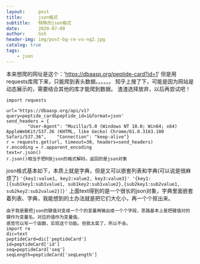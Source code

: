 ```yaml
---
layout:     post
title:      json格式
subtitle:   特殊的json格式
date:       2020-07-09
author:     Gsh
header-img: img/post-bg-re-vs-ng2.jpg
catalog: true
tags:
    - json
---
```

本来想爬的网址是这个：'https://dbaasp.org/peptide-card?id=1'
但是用requests库爬下来，只能爬到表头数据。。。。。。
知乎上搜了下，可能是因为网站是动态展示的，需要结合其他的库才能爬到数据。
渣渣选择放弃，以后再尝试吧！

```
import requests

url='https://dbaasp.org/api/v1?query=peptide_card&peptide_id=1&format=json'
send_headers = {
        "User-Agent": "Mozilla/5.0 (Windows NT 10.0; Win64; x64) AppleWebKit/537.36 (KHTML, like Gecko) Chrome/61.0.3163.100 Safari/537.36",    "Connection": "keep-alive"}
r = requests.get(url, timeout=30, headers=send_headers)        
r.encoding = r.apparent_encoding
text=r.json()
r.json()相当于把R按json的格式解码，返回的是json对象
```
josn格式基本如下，本质上就是字典，但是又可以嵌套列表和字典(可以说是很麻烦了)
`
'{key1:value1, key2:value2, key3:value3}'
'{key1:[{sub1key1:sub1value1, sub1key2:sub1value2},{sub2key1:sub2value1, sub2key2:sub2value2}]}'
`
上面text得到的是一个很长的json对象，字典里面嵌套着列表、字典，我能想到的土办法就是把它们大化小，再一个个抠出来。
```
由于我是要把json的键值对变成一个个的变量再输出成一个个字段，思路基本上是把键值对的键作为变量名，对应的值作为变量值。
感觉可以写一个函数，实现这个功能。但我太菜了，所以不会。
import re
dic=text
peptideCard=dic['peptideCard']
id=peptideCard['id']
seq=peptideCard['seq']
seqLength=peptideCard['seqLength']
```

